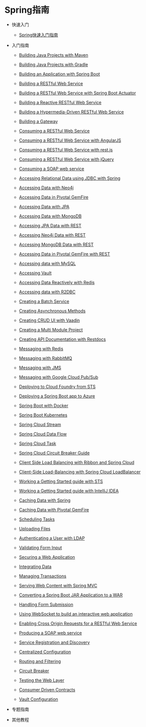 # Spring指南

+ 快速入门
    + [Spring快速入门指南](01.spring-quickstart-guide.md)
+ 入门指南
    + [Building Java Projects with Maven]()
    + [Building Java Projects with Gradle]()
    + [Building an Application with Spring Boot]()
    + [Building a RESTful Web Service]()
    + [Building a RESTful Web Service with Spring Boot Actuator]()
    + [Building a Reactive RESTful Web Service]()
    + [Building a Hypermedia-Driven RESTful Web Service]()
    + [Building a Gateway]()

    + [Consuming a RESTful Web Service]()
    + [Consuming a RESTful Web Service with AngularJS]()
    + [Consuming a RESTful Web Service with rest.js]()
    + [Consuming a RESTful Web Service with jQuery]()
    + [Consuming a SOAP web service]()

    + [Accessing Relational Data using JDBC with Spring]()
    + [Accessing Data with Neo4j]()
    + [Accessing Data in Pivotal GemFire]()
    + [Accessing Data with JPA]()
    + [Accessing Data with MongoDB]()
    + [Accessing JPA Data with REST]()
    + [Accessing Neo4j Data with REST]()
    + [Accessing MongoDB Data with REST]()
    + [Accessing Data in Pivotal GemFire with REST]()
    + [Accessing data with MySQL]()
    + [Accessing Vault]()
    + [Accessing Data Reactively with Redis]()
    + [Accessing data with R2DBC]()

    + [Creating a Batch Service]()
    + [Creating Asynchronous Methods]()
    + [Creating CRUD UI with Vaadin]()
    + [Creating a Multi Module Project]()
    + [Creating API Documentation with Restdocs]()

    + [Messaging with Redis]()
    + [Messaging with RabbitMQ]()
    + [Messaging with JMS]()
    + [Messaging with Google Cloud Pub/Sub]()

    + [Deploying to Cloud Foundry from STS]()
    + [Deploying a Spring Boot app to Azure]()


    + [Spring Boot with Docker]()
    + [Spring Boot Kubernetes]()

    + [Spring Cloud Stream]()
    + [Spring Cloud Data Flow]()
    + [Spring Cloud Task]()
    + [Spring Cloud Circuit Breaker Guide]()

    + [Client Side Load Balancing with Ribbon and Spring Cloud]()
    + [Client-Side Load-Balancing with Spring Cloud LoadBalancer]()

    + [Working a Getting Started guide with STS]()
    + [Working a Getting Started guide with IntelliJ IDEA]()

    + [Caching Data with Spring]()
    + [Caching Data with Pivotal GemFire]()

    + [Scheduling Tasks]()
    + [Uploading Files]()
    + [Authenticating a User with LDAP]()
    + [Validating Form Input]()
    + [Securing a Web Application]()
    + [Integrating Data]()
    + [Managing Transactions]()
    + [Serving Web Content with Spring MVC]()
    + [Converting a Spring Boot JAR Application to a WAR]()
    + [Handling Form Submission]()
    + [Using WebSocket to build an interactive web application]()
    + [Enabling Cross Origin Requests for a RESTful Web Service]()
    + [Producing a SOAP web service]()
    + [Service Registration and Discovery]()
    + [Centralized Configuration]()
    + [Routing and Filtering]()
    + [Circuit Breaker]()
    + [Testing the Web Layer]()
    + [Consumer Driven Contracts]()
    + [Vault Configuration]()

+ 专题指南
+ 其他教程































